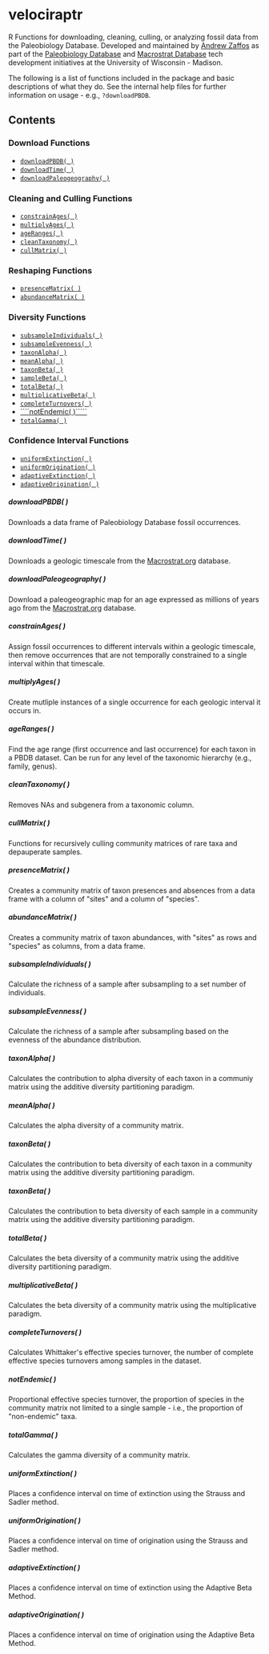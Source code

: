 # velociraptr
R Functions for downloading, cleaning, culling, or analyzing fossil data from the Paleobiology Database. Developed and maintained by [Andrew Zaffos](https://macrostrat.org) as part of the [Paleobiology Database](https://paleobiodb.org) and [Macrostrat Database](https://macrostrat.org) tech development initiatives at the University of Wisconsin - Madison.

The following is a list of functions included in the package and basic descriptions of what they do. See the internal help files for further information on usage - e.g., ````?downloadPBDB````.

## Contents
### Download Functions
+ [````downloadPBDB( )````](#downloadpbdb-)
+ [````downloadTime( )````](#downloadtime-)
+ [````downloadPaleogeography( )````](#downloadpaleogeography-)

### Cleaning and Culling Functions
+ [````constrainAges( )````](#constrainages-)
+ [````multiplyAges( )````](#multiplyages-)
+ [````ageRanges( )````](#ageranges-)
+ [````cleanTaxonomy( )````](#cleantaxonomy-)
+ [````cullMatrix( )````](#cullmatrix-)

### Reshaping Functions
+ [````presenceMatrix( )````](presencematrix-)
+ [````abundanceMatrix( )````](abundancematrix-)

### Diversity Functions
+ [````subsampleIndividuals( )````](subsampleindividuals-)
+ [````subsampleEvenness( )````](subsampleevenness-)
+ [````taxonAlpha( )````](taxonalpha-)
+ [````meanAlpha( )````](meanalpha-)
+ [````taxonBeta( )````](taxonbeta-)
+ [````sampleBeta( )````](samplebeta-)
+ [````totalBeta( )````](totalbeta-)
+ [````multiplicativeBeta( )````](multiplicativebeta-)
+ [````completeTurnovers( )````](completeturnovers-)
+ [````notEndemic( )`````](notendemic-)
+ [````totalGamma( )````](totalgamma-)

### Confidence Interval Functions
+ [````uniformExtinction( )````](uniformextinction-)
+ [````uniformOrigination( )````](uniformorigination-)
+ [````adaptiveExtinction( )````](adaptiveextinction-)
+ [````adaptiveOrigination( )````](adaptiveorigination-)

##### downloadPBDB( )
Downloads a data frame of Paleobiology Database fossil occurrences.

##### downloadTime( )
Downloads a geologic timescale from the [Macrostrat.org](www.macrostrat.org) database.

##### downloadPaleogeography( )
Download a paleogeographic map for an age expressed as millions of years ago from the [Macrostrat.org](www.macrostrat.org) database.

##### constrainAges( )
Assign fossil occurrences to different intervals within a geologic timescale, then remove occurrences that are not temporally constrained to a single interval within that timescale.

##### multiplyAges( )
Create mutliple instances of a single occurrence for each geologic interval it occurs in.

##### ageRanges( )
Find the age range (first occurrence and last occurrence) for each taxon in a PBDB dataset. Can be run for any level of the taxonomic hierarchy (e.g., family, genus).

##### cleanTaxonomy( )
Removes NAs and subgenera from a taxonomic column.

##### cullMatrix( )
Functions for recursively culling community matrices of rare taxa and depauperate samples.

##### presenceMatrix( )
Creates a community matrix of taxon presences and absences from a data frame with a column of "sites" and a column of "species".

##### abundanceMatrix( )
Creates a community matrix of taxon abundances, with "sites" as rows and "species" as columns, from a data frame.

##### subsampleIndividuals( )
Calculate the richness of a sample after subsampling to a set number of individuals.

##### subsampleEvenness( )
Calculate the richness of a sample after subsampling based on the evenness of the abundance distribution.

##### taxonAlpha( )
Calculates the contribution to alpha diversity of each taxon in a communiy matrix using the additive diversity partitioning paradigm.

##### meanAlpha( )
Calculates the alpha diversity of a community matrix.

##### taxonBeta( )
Calculates the contribution to beta diversity of each taxon in a community matrix using the additive diversity partitioning paradigm.

##### taxonBeta( )
Calculates the contribution to beta diversity of each sample in a community matrix using the additive diversity partitioning paradigm.

##### totalBeta( )
Calculates the beta diversity of a community matrix using the additive diversity partitioning paradigm.

##### multiplicativeBeta( )
Calculates the beta diversity of a community matrix using the multiplicative paradigm.

##### completeTurnovers( )
Calculates Whittaker's effective species turnover, the number of complete effective species turnovers among samples in the dataset. 

##### notEndemic( )
Proportional effective species turnover, the proportion of species in the community matrix not limited to a single sample - i.e., the proportion of "non-endemic" taxa.

##### totalGamma( )
Calculates the gamma diversity of a community matrix.

##### uniformExtinction( )
Places a confidence interval on time of extinction using the Strauss and Sadler method.

##### uniformOrigination( )
Places a confidence interval on time of origination using the Strauss and Sadler method.

##### adaptiveExtinction( )
Places a confidence interval on time of extinction using the Adaptive Beta Method.

##### adaptiveOrigination( )
Places a confidence interval on time of origination using the Adaptive Beta Method.
